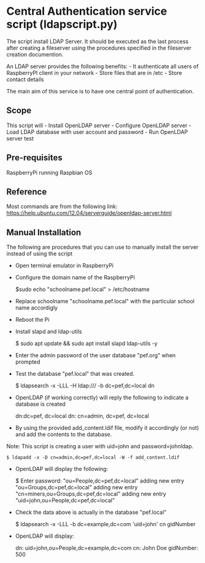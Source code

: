 # Central Authentication service script (ldapscript.py)

The script install LDAP Server. It should be executed as the last
process after creating a fileserver using the procedures specified
in the fileserver creation documention. 

An LDAP server provides the following benefits:
    - It authenticate all users of RaspberryPI client in your network
    - Store files that are in /etc
    - Store contact details

The main aim of this service is to have one central point of authentication.

## Scope
This script will
    - Install OpenLDAP server 
    - Configure OpenLDAP server
    - Load LDAP database with user account and password
    - Run OpenLDAP server test

## Pre-requisites

RaspberryPi running Raspbian OS

## Reference

Most commands are from the following link: https://help.ubuntu.com/12.04/serverguide/openldap-server.html

## Manual Installation

The following are procedures that you can use to manually install the server instead of using the script

- Open terminal emulator in RaspberryPi
- Configure the domain name of the RaspberryPi

    $sudo echo "schoolname.pef.local" > /etc/hostname
    
- Replace schoolname "schoolname.pef.local" with the particular school name accordigly
- Reboot the Pi
- Install slapd and ldap-utils

    $ sudo apt update && sudo apt install slapd ldap-utils -y

- Enter the admin password of the user database "pef.org" when prompted
- Test the database "pef.local" that was created.

    $ ldapsearch -x -LLL -H ldap:/// -b dc=pef,dc=local dn

- OpenLDAP (if working correctly) will reply the following to indicate a database  is created

    dn:dc=pef, dc=local
    dn: cn=admin, dc=pef, dc=local

- By using the provided add_content.ldif file, modify it accordingly (or not)  and add the contents to the database.

Note: This script is creating a user with uid=john and password=johnldap.

    $ ldapadd -x -D cn=admin,dc=pef,dc=local -W -f add_content.ldif

- OpenLDAP will display the following:

    $ Enter password: 
        "ou=People,dc=pef,dc=local"
        adding new entry "ou=Groups,dc=pef,dc=local"
        adding new entry "cn=miners,ou=Groups,dc=pef,dc=local"
        adding new entry "uid=john,ou=People,dc=pef,dc=local"

- Check the data above is actually in the database "pef.local"

    $ ldapsearch -x -LLL -b dc=example,dc=com 'uid=john' cn gidNumber

- OpenLDAP will display: 
  
    dn: uid=john,ou=People,dc=example,dc=com
    cn: John Doe
    gidNumber: 500
